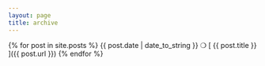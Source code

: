 ```yaml
---
layout: page
title: archive
---
```


{% for post in site.posts %}
  {{ post.date | date_to_string }} ❍ [ {{ post.title }} ]({{ post.url }})
{% endfor %}